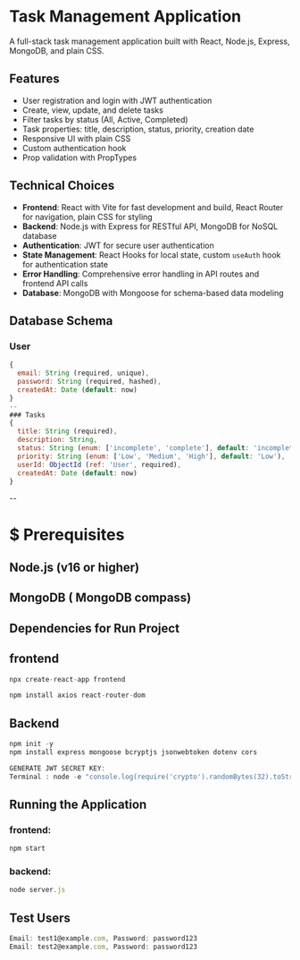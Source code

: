 # Task Management Application

A full-stack task management application built with React, Node.js, Express, MongoDB, and plain CSS.

## Features
- User registration and login with JWT authentication
- Create, view, update, and delete tasks
- Filter tasks by status (All, Active, Completed)
- Task properties: title, description, status, priority, creation date
- Responsive UI with plain CSS
- Custom authentication hook
- Prop validation with PropTypes

## Technical Choices
- **Frontend**: React with Vite for fast development and build, React Router for navigation, plain CSS for styling
- **Backend**: Node.js with Express for RESTful API, MongoDB for NoSQL database
- **Authentication**: JWT for secure user authentication
- **State Management**: React Hooks for local state, custom `useAuth` hook for authentication state
- **Error Handling**: Comprehensive error handling in API routes and frontend API calls
- **Database**: MongoDB with Mongoose for schema-based data modeling

## Database Schema
### User
```javascript
{
  email: String (required, unique),
  password: String (required, hashed),
  createdAt: Date (default: now)
}
--
### Tasks
{
  title: String (required),
  description: String,
  status: String (enum: ['incomplete', 'complete'], default: 'incomplete'),
  priority: String (enum: ['Low', 'Medium', 'High'], default: 'Low'),
  userId: ObjectId (ref: 'User', required),
  createdAt: Date (default: now)
}
```
--
# $ Prerequisites
Node.js (v16 or higher)
--
MongoDB ( MongoDB compass)
--
## Dependencies for Run Project
## frontend
```javascript
npx create-react-app frontend

npm install axios react-router-dom
```
## Backend
```javascript
npm init -y
npm install express mongoose bcryptjs jsonwebtoken dotenv cors

GENERATE JWT SECRET KEY:
Terminal : node -e "console.log(require('crypto').randomBytes(32).toString('hex'))"**
```
## Running the Application
### frontend:
```javascript
npm start
```
### backend: 
```javascript
node server.js
```
## Test Users
```javascript
Email: test1@example.com, Password: password123
Email: test2@example.com, Password: password123
```


